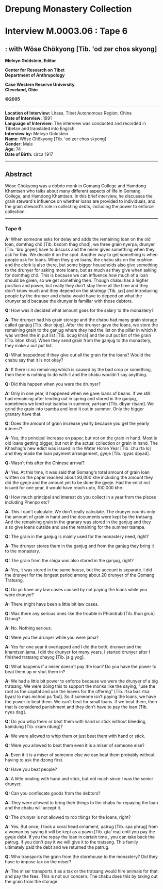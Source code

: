 # Drepung Monastery Collection  
# Interview M.0003.06 : Tape 6  
##  : with Wöse Chökyong [Tib. 'od zer chos skyong]  


**Melvyn Goldstein, Editor**  

**Center for Research on Tibet**  
**Department of Anthropology**  

**Case Western Reserve University**  
**Cleveland, Ohio**  

**©2005**  

---  
**Location of Interview:** Lhasa, Tibet Autonomous Region, China  
**Date of Interview:** 1991  
**Language of Interview:** The interview was conducted and recorded in Tibetan and translated into English.  
**Interview by:** Melvyn Goldstein  
**Name:** Wöse Chökyong [Tib. 'od zer chos skyong]  
**Gender:** Male  
**Age:** 74  
**Date of Birth:** circa 1917  

---  
## Abstract  

Wöse Chökyong was a dobdo monk in Gomang College and Hamdong Khamtsen who talks about many different aspects of life in Gomang College, and Hamdong Khamtsen. In this brief interview, he discusses the grain steward's influence on whether loans are provided to individuals, and the grain steward's role in collecting debts, including the power to enforce collection.
  
---
### Tape 6  
**A:**  When someone asks for delay and adds the remaining loan on the old loan, domthag chö [Tib. bsdom thag chod], we three grain nyerpa, drunyer [Tib. 'bru gnyer] have to discuss and the miser gives something when they ask for this. We decide it on the spot. Another way to get something is when people ask for loans. When they give loans, the chabu sits on the cushion and the clerk is also there, but some bigger households also give something to the drunyer for asking more loans, but as much as they give when asking for domthag chö. This is because we can influence how much of a loan should be given, so we get something then. Though chabu has a higher position and power, but really they don't stay there all the time and they don't know much and they depend on the strategy [Tib. jus] and introducing people by the drunyer and chabu would have to depend on what the drunyer said because the drunyer is familiar with those debtors.   

**Q:**  How was it decided what amount goes for the salary to the monastery?   

**A:**  The drunyer had his grain storage and the chabu had many grain storage called ganjug [Tib. dkar bjug]. After the drunyer gave the loans, we store the remaining grain to the ganjug where they had the list on the pillar in which it was written the in put list [Tib. bcug khra] and the out put list of the grain [Tib. bton khra]. When they send grain from the ganjug to the monastery, they make a out put list.   

**Q:**  What happedned if they give out all the grain for the loans? Would the chabu say that it is not okay?   

**A:**  If there is no remaining which is caused by the bad crop or something, then there is nothing to do with it and the chabu wouldn't say anything.   

**Q:**  Did this happen when you were the drunyer?   

**A:**  Only in one year, it happened when we gave loans of beans. If we still had remaining after lending out in spring and stored in the ganjug, sometimes we lend out tsamba in summer, yartsam [Tib. dbyar rtsam]. We grind the grain into tsamba and lend it out in summer. Only the bigger granary have that.   

**Q:**  Does the amount of grain increase yearly because you get the yearly interest?   

**A:**  Yes, the principal increase on paper, but not on the grain in hand. Most is old loans getting bigger, but not in the actual collection or grain in hand. The Khashag's new edict was issued in the Water Horse Year [Tib. chu rta lo] and they made the loan payment arrangement, gyeje [Tib. rgyas dpyad].   

**Q:**  Wasn't this after the Chinese arrival?   

**A:**  Yes. At this time, it was said that Gomang's total amount of grain loan written on the paper reached about 93,000 khe including the amount they did the gyeje and the amount yet to be done the gyeje. Had the edict not issued for one year, it would have reach upto, 100,000 khe.   

**Q:**  How much principal and interest do you collect in a year from the places including Phenpo etc?   

**A:**  This I can't calculate. We don't really calculate. The drunyer counts only the amount of grain in hand and the documents were kept by the tratsang. And the remaining grain in the granary was stored in the ganjug and they also give loans outside and use the remaining for the summer tsampa.   

**Q:**  The grain in the ganjug is mainly used for the monastery need, right?   

**A:**  The drunyer stores them in the ganjug and from the ganjug they bring it to the monastery.   

**Q:**  The grain from the shiga was also stored in the ganjug, right?   

**A:**  Yes, it was stored in the same house, but the account is separate. I did the drunyer for the longest period among about 20 drunyer of the Gomang Tratsang.   

**Q:**  Do yo have any law cases caused by not paying the loans while you were drunyer?   

**A:**  There might have been a little bit law cases.   

**Q:**  Was there any serious ones like the trouble in Phündrub [Tib. lhun grub] Dzong?   

**A:**  No. Nothing serious.   

**Q:**  Were you the drunyer while you were jama?   

**A:**  Yes for one year it overlapped and I did the both; drunyer and the khamtsen jama. I did the drunyer for many years. I started drunyer after I finished tratsang chayog [Tib. ja g.yog].   

**Q:**  What happens if a miser doesn't pay the loan? Do you have the power to beat them up or shut them in?   

**A:**  We had a little bit power to enforce because we were the drunyer of a big tratsang. We were doing this to support the monks like the saying, "use the root as the capital and use the leaves for the offering" [Tib. rtsa bas rtsa byas/ lo mas mchod pa 'bul]. So if someone isn't paying the loans, we have the power to beat them. We can't beat for small loans. If we beat them, then that is considered punishment and they don't have to pay the loan [Tib. nyes dag].   

**Q:**  Do you whip them or beat them with hand or stick without bleeding, kamdung [Tib. skam rdung]?   

**A:**  We were allowed to whip them or just beat them with hand or stick.   

**Q:**  Were you allowed to beat them even it is a miser of someone else?   

**A:**  Even it it is a miser of someone else we can beat them probably without having to ask the dzong first.   

**Q:**  Have you beat people?   

**A:**  A little beating with hand and stick, but not much since I was the senior drunyer.   

**Q:**  Can you confiscate goods from the debtors?   

**A:**  They were allowed to bring their things to the chabu for repaying the loan and the chabu will accept it.   

**Q:**  The drunyer is not allowed to rob things for the loans, right?   

**A:**  Yes. But once, I took a coral head ornament, patrug [Tib. spa phrug] from a woman by saying it will be kept as a pawn [Tib. gta' ma] until you pay the gyeje debt. If you the repay the loan in certain time , you can take back the patrug. If you don't pay it we will give it to the tratsang. This family ultimately paid the debt and we returned the patrug.   

**Q:**  Who transports the grain from the storehouse to the monastery? Did they have to impose tax on the miser?   

**A:**  The miser transports it as a tax or the tratsang would hire animals for that and pay the fees. This is not our concern. The chabu does this by taking out the grain from the storage.   

